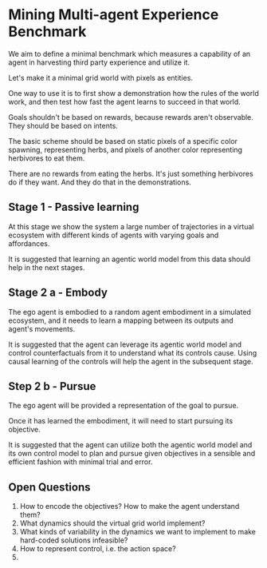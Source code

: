 # Mining Multi-agent Experience Benchmark

We aim to define a minimal benchmark which measures a capability of an agent in harvesting third party
experience and utilize it.

Let's make it a minimal grid world with pixels as entities.

One way to use it is to first show a demonstration how the rules
of the world work, and then test how fast the agent learns to
succeed in that world.

Goals shouldn't be based on rewards, because rewards aren't observable.
They should be based on intents.

The basic scheme should be based on static pixels of a specific color
spawning, representing herbs, and pixels of another color
representing herbivores to eat them.

There are no rewards from eating the herbs. It's just something herbivores
do if they want. And they do that in the demonstrations.

## Stage 1 - Passive learning

At this stage we show the system a large number of trajectories
in a virtual ecosystem with different kinds of agents with varying goals
and affordances.

It is suggested that learning an agentic world model from this data should help in the next stages.

## Stage 2 a - Embody

The ego agent is embodied to a random agent embodiment in a simulated ecosystem, and
it needs to learn a mapping between its outputs and agent's movements.

It is suggested that the agent can leverage its agentic world model and control counterfactuals from it to understand what its controls cause. Using causal learning of the controls will help the agent in the subsequent stage.

## Step 2 b - Pursue

The ego agent will be provided a representation of the goal to pursue.

Once it has learned the embodiment, it will need to start pursuing its objective.

It is suggested that the agent can utilize both the agentic world model and its own control model to plan and pursue given objectives in a sensible and efficient fashion with minimal trial and error.

## Open Questions

1. How to encode the objectives? How to make the agent understand them?
2. What dynamics should the virtual grid world implement?
3. What kinds of variability in the dynamics we want to implement to make hard-coded solutions infeasible?
4. How to represent control, i.e. the action space?
5. 
